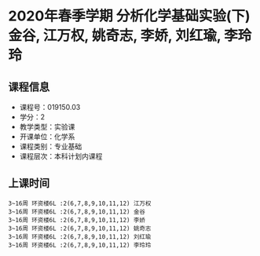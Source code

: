 # 2020年春季学期 分析化学基础实验(下) 金谷, 江万权, 姚奇志, 李娇, 刘红瑜, 李玲玲






## 课程信息

- 课程号：019150.03
- 学分：2
- 教学类型：实验课
- 开课单位：化学系
- 课程类别：专业基础
- 课程层次：本科计划内课程

## 上课时间

```
3~16周 环资楼6L :2(6,7,8,9,10,11,12) 江万权
3~16周 环资楼6L :2(6,7,8,9,10,11,12) 金谷
3~16周 环资楼6L :2(6,7,8,9,10,11,12) 李娇
3~16周 环资楼6L :2(6,7,8,9,10,11,12) 姚奇志
3~16周 环资楼6L :2(6,7,8,9,10,11,12) 刘红瑜
3~16周 环资楼6L :2(6,7,8,9,10,11,12) 李玲玲
```

